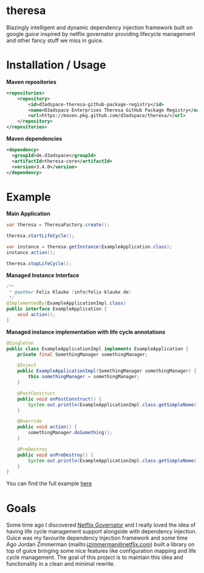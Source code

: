 # theresa
Blazingly intelligent and dynamic dependency injection framework built on google guice inspired by netflix governator providing lifecycle management and other fancy stuff we miss in guice.

# Installation / Usage

**Maven repositories**
```xml
<repositories>
    <repository>
        <id>d3adspace-theresa-github-package-registry</id>
        <name>D3adspace Enterprises Theresa GitHub Package Registry</name>
        <url>https://maven.pkg.github.com/d3adspace/theresa/</url>
    </repository>
</repositories>
```

**Maven dependencies**
```xml
<dependency>
  <groupId>de.d3adspace</groupId>
  <artifactId>theresa-core</artifactId>
  <version>3.4.0</version>
</dependency>
```

# Example

**Main Application**
```java
var theresa = TheresaFactory.create();

theresa.startLifeCycle();

var instance = theresa.getInstance(ExampleApplication.class);
instance.action();

theresa.stopLifeCycle();
```

**Managed Instance Interface**

```java
/**
 * @author Felix Klauke (info@felix-klauke.de)
 */
@ImplementedBy(ExampleApplicationImpl.class)
public interface ExampleApplication {
    void action();
}
```

**Managed instance implementation with life cycle annotations**
```java
@Singleton
public class ExampleApplicationImpl implements ExampleApplication {
    private final SomethingManager somethingManager;

    @Inject
    public ExampleApplicationImpl(SomethingManager somethingManager) {
        this.somethingManager = somethingManager;
    }

    @PostConstruct
    public void onPostConstruct() {
        System.out.println(ExampleApplicationImpl.class.getSimpleName() + "#" + "onPostConstruct()");
    }

    @Override
    public void action() {
        somethingManager.doSomething();
    }

    @PreDestroy
    public void onPreDestroy() {
        System.out.println(ExampleApplicationImpl.class.getSimpleName() + "#" + "onPreDestroy()");
    }
}
```

You can find the full example [here](https://github.com/FelixKlauke/theresa/tree/dev/example)

# Goals
Some time ago I discovered [Netflix Governator](https://github.com/Netflix/governator) and I really loved the idea of
having life cycle management support alongside with dependency injection. Guice was my favourite dependency injection
framework and some time Ago Jordan Zimmerman (mailto:jzimmerman@netflix.com) built a library on top of guice bringing
some nice features like configuration mapping and life cycle management. The goal of this project is to maintain
this idea and functionality in a clean and minimal rewrite.